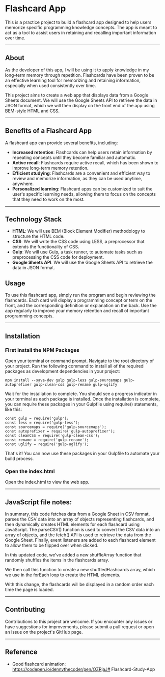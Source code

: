 # Flashcard App
This is a practice project to build a flashcard app designed to help users memorize specific programming knowledge concepts. The app is meant to act as a tool to assist users in retaining and recalling important information over time.

---

## About
As the developer of this app, I will be using it to apply knowledge in my long-term memory through repetition. Flashcards have been proven to be an effective learning tool for memorizing and retaining information, especially when used consistently over time.

This project aims to create a web app that displays data from a Google Sheets document. We will use the Google Sheets API to retrieve the data in JSON format, which we will then display on the front end of the app using BEM-style HTML and CSS.

---

## Benefits of a Flashcard App
A flashcard app can provide several benefits, including:

- **Increased retention**: Flashcards can help users retain information by repeating concepts until they become familiar and automatic.
- **Active recall**: Flashcards require active recall, which has been shown to improve long-term memory retention.
- **Efficient studying**: Flashcards are a convenient and efficient way to review and memorize information, as they can be used anytime, anywhere.
- **Personalized learning**: Flashcard apps can be customized to suit the user's specific learning needs, allowing them to focus on the concepts that they need to work on the most.

---
## Technology Stack

- **HTML**: We will use BEM (Block Element Modifier) methodology to structure the HTML code.
- **CSS**: We will write the CSS code using LESS, a preprocessor that extends the functionality of CSS.
- **Gulp**: We will use Gulp, a task runner, to automate tasks such as preprocessing the CSS code for deployment.
- **Google Sheets API**: We will use the Google Sheets API to retrieve the data in JSON format.

## Usage
To use this flashcard app, simply run the program and begin reviewing the flashcards. Each card will display a programming concept or term on the front, and the corresponding definition or explanation on the back. Use the app regularly to improve your memory retention and recall of important programming concepts.

---

## Installation

### First Install the NPM Packages

Open your terminal or command prompt.
Navigate to the root directory of your project.
Run the following command to install all of the required packages as development dependencies in your project:

```
npm install --save-dev gulp gulp-less gulp-sourcemaps gulp-autoprefixer gulp-clean-css gulp-rename gulp-uglify
```

Wait for the installation to complete. You should see a progress indicator in your terminal as each package is installed.
Once the installation is complete, you can require these packages in your Gulpfile using require() statements, like this:
```
const gulp = require('gulp');
const less = require('gulp-less');
const sourcemaps = require('gulp-sourcemaps');
const autoprefixer = require('gulp-autoprefixer');
const cleanCSS = require('gulp-clean-css');
const rename = require('gulp-rename');
const uglify = require('gulp-uglify');
```
That's it! You can now use these packages in your Gulpfile to automate your build process.

### Open the index.html

Open the index.html to view the web app.

---

## JavaScript file notes:
In summary, this code fetches data from a Google Sheet in CSV format, parses the CSV data into an array of objects representing flashcards, and then dynamically creates HTML elements for each flashcard using JavaScript. The parseCSV() function is used to convert the CSV data into an array of objects, and the fetch() API is used to retrieve the data from the Google Sheet. Finally, event listeners are added to each flashcard element to allow them to be flipped over when clicked.

In this updated code, we've added a new shuffleArray function that randomly shuffles the items in the flashcards array.

We then call this function to create a new shuffledFlashcards array, which we use in the forEach loop to create the HTML elements.

With this change, the flashcards will be displayed in a random order each time the page is loaded.

---

## Contributing
Contributions to this project are welcome. If you encounter any issues or have suggestions for improvements, please submit a pull request or open an issue on the project's GitHub page.

---

## Reference
- Good flashcard animation: https://codepen.io/dennythecoder/pen/OZRjaJ# Flashcard-Study-App
